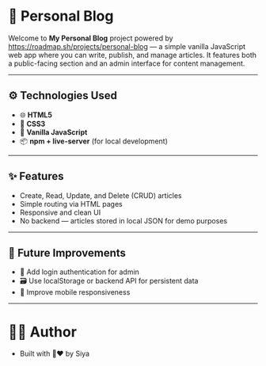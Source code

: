 # 📝 Personal Blog

Welcome to **My Personal Blog** project powered by https://roadmap.sh/projects/personal-blog — a simple vanilla JavaScript web app where you can write, publish, and manage articles. It features both a public-facing section and an admin interface for content management.

---

## ⚙️ Technologies Used

- 🌐 **HTML5**
- 🎨 **CSS3**
- 🧠 **Vanilla JavaScript**
- 📦 **npm + live-server** (for local development)

---

## ✨ Features
- Create, Read, Update, and Delete (CRUD) articles
- Simple routing via HTML pages
- Responsive and clean UI
- No backend — articles stored in local JSON for demo purposes

---

## 📌 Future Improvements
- 🔐 Add login authentication for admin
- 🗃️ Use localStorage or backend API for persistent data
- 📱  Improve mobile responsiveness

---

# 🧑‍💻 Author
- Built with 🤖❤️ by Siya